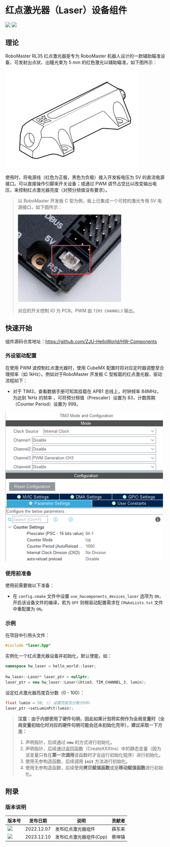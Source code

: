 # 红点激光器（Laser）设备组件

 <img src = "https://img.shields.io/badge/version-2.0.0-green"><sp> <img src = "https://img.shields.io/badge/author-dungloi | Caikunzhen-lightgrey">

## 理论

RoboMaster RL35 红点激光器是专为 RoboMaster 机器人设计的一款辅助瞄准设备，可发射出点状、出瞳光束为 5 mm 的红色激光以辅助瞄准，如下图所示：

![image-20221207205128088](红点激光器设备组件.assets/image-20221207205128088.png)

使用时，将电源线（红色为正极，黑色为负极）接入开发板电压为 5V 的直流电源接口。可以直接操作引脚来开关设备；或通过 PWM 调节占空比以改变输出电压，来控制红点激光器亮度（对预分频值没有要求）。

> 以 RoboMaster 开发板 C 型为例，板上已集成一个可控的激光专用 5V 电源接口，如下图所示：
>
> ![image-20221207204102515](红点激光器设备组件.assets/image-20221207204102515.png) 
>
> 对应的开关控制 IO 为 PC8，PWM 由 `TIM3 CHANNEL3` 输出。

## 快速开始

组件源码仓库地址：<https://github.com/ZJU-HelloWorld/HW-Components>

### 外设驱动配置

在使用 PWM 波控制红点激光器时，使用 CubeMX 配置时将对应定时器调整至合理频率（如 1kHz）。例如对于RoboMaster 开发板 C 型板载的红点激光器，驱动流程如下：

* 对于 TIM3，查看数据手册可知其挂载在 APB1 总线上，时钟频率 84MHz，为达到 1kHz 的频率 ，可将预分频值（Prescaler）设置为 83，计数周期（Counter Period）设置为 999。

![image-20231210160415](红点激光器设备组件.assets/image-20231210160415.png)

### 使用前准备

使用前需要做以下准备：

* 在 `config.cmake` 文件中设置 `use_hwcomponents_devices_laser` 选项为 `ON`，开启该设备文件的编译，若为 `OFF` 则根驱动配置需求在 `CMakeLists.txt` 文件中重配置为 `ON`。

### 示例

在项目中引用头文件：

```cpp
#include "laser.hpp"
```

实例化一个红点激光器设备并初始化，默认使能，如：

```cpp
namespace hw_laser = hello_world::laser;

hw_laser::Laser* laser_ptr = nullptr;
laser_ptr = new hw_laser::Laser(&htim3, TIM_CHANNEL_3, lumin);
```

设定红点激光器亮度百分数（0 - 100）：

```cpp
float lumin = 50; // 设置亮度百分数为50%
laser_ptr->setLuminPct(lumin);
```

> **注意：由于内部使用了硬件句柄，因此如果计划将实例作为全局变量时（全局变量初始化时对应的硬件句柄可能会还未初始化完毕），建议采取一下方法：**
> 1. 声明指针，后续通过 **`new`** 的方式进行初始化。
> 2. 声明指针，后续通过返回函数（CreateXXXIns）中的静态变量（因为该变量只有在**第一次调用**该函数时才会运行初始化程序）进行初始化。
> 3. 使用无参构造函数，后续调用 **`init`** 方法进行初始化。
> 4. 使用无参构造函数，后续使用**拷贝赋值函数**或是**移动赋值函数**进行初始化。


## 附录

### 版本说明

| 版本号                                                       | 发布日期   | 说明               | 贡献者 |
| ------------------------------------------------------------ | ---------- | ------------------ | ------ |
| <img src = "https://img.shields.io/badge/version-1.0.0-green"> | 2022.12.07 | 发布红点激光器组件 | 薛东来 |
| <img src = "https://img.shields.io/badge/version-2.0.0-green"> | 2023.12.10 | 发布红点激光器组件(Cpp) | 蔡坤镇 |